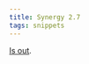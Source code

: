 ```yaml
---
title: Synergy 2.7
tags: snippets
---
```


[Is out](http://typechecked.net/a/news/archives/2006/04/synergy_27_rele.php).
